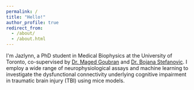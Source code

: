 ```yaml
---
permalink: /
title: "Hello!"
author_profile: true
redirect_from: 
  - /about/
  - /about.html
---
```


I'm Jazlynn, a PhD student in Medical Biophysics at the University of Toronto, co-supervised by [Dr. Maged Goubran](https://aiconslab.github.io/) and [Dr. Bojana Stefanovic](https://brainimaginglab.com/lab-overview). I employ a wide range of neurophysiological assays and machine learning to investigate the dysfunctional connectivity underlying cognitive impairment in traumatic brain injury (TBI) using mice models.
